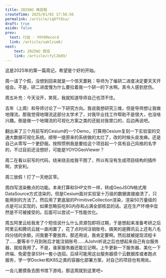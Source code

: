 ```yaml
---
title: 2025W1 再启程
createTime: 2025/01/01 17:56:56
permalink: /article/iq6ft9iu/
draft: true
aside: false
prev: 
  text: 行迹 - YOYORecord
  link: /article/xaklzim6/
next:
    text: 2025W2 假设
    link: /article/cfyl2b89/
---
```

这是2025年的第一篇周记，希望是个好的开始。

周一请了个假，没想到回来就是一个惊天噩耗：导师为了催研二进度决定要天天开组会。不是，研二进度慢为什么要拉着我一个研一的下水啊。真令人感到悲伤。

周五补充：今天没开，笑死，我就知道导师自己也顶不住。

去年（上周）和导师讨论了一下研究方向。我说我想研究三维，但是导师想让我做地理流。那我觉得地理流这部分太学术了，对我毕业找工作帮助不是很大，也没啥兴趣。倒是做一个地理流的可视化方案之类的还挺对我胃口的，后边再说吧。

翻出来了三个月前写的Cesium的一个Demo，打算用Cesium复刻一下实验室的交通大数据可视化系统。顺带一提原来的系统做的太烂了，改的时候头皮发麻。还是自己从零写一个更舒服。按照惯例我是要给这个项目起一个具有自己风格的名字的，不过目前还没想好，可能是YOYOGeoViewer？

周二在看以前写的代码，绕来绕去给我干困了，所以有没有生成项目结构的插件啊，求安利。

周三放假！打了一天绝区零。

周四写渲染散点的功能。本来打算和SHP文件一样，转成GeoJSON格式用DataSource方式渲染的，但是Cesium面对实验室十万级的数据直接崩溃了，只能用别的方法了。然后用了更底层的PrimitiveCollection渲染，渲染50万量级的点是可以实现的，如果忽略狂吃8G内存和占满全部核显的话。这在生产环境中显然是不可被接受的。后面可以尝试一下性能优化。

周五阿里云给我发了个短信说什么什么资源包即将过期，于是想起来准备考研之后阿里云和腾讯云就一直闲置了，花了点时间注销账号。搞笑的是腾讯云上还有八毛四分钱的余额，问我要不要放弃。那还用说，我肯定要啊。然后就被提现流程卡了……要等半个月到账后才能注销账号……AJohn听说之后也想起来自己有台服务器，就给我用了。不是，谁家服务器还能忘记啊。上午更新一下服务器、美化一下终端、免密登录SSH一套小连招。后续可能用这台服务器搭个云数据库或者跑点服务，学一学Docker和K8S之类的容器化部署方案，对自己的项目也有用处。

一会儿要摸鱼去图书馆下游戏，那这周就到这里吧~